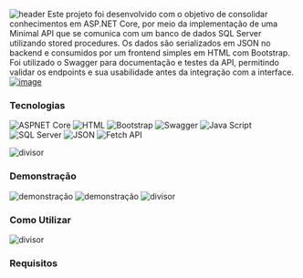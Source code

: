 ![header](https://github.com/user-attachments/assets/1d9e9cdc-edaa-47fe-9611-db3cc7b273c3)
Este projeto foi desenvolvido com o objetivo de consolidar conhecimentos em ASP.NET Core, por meio da implementação de uma Minimal API que se comunica com um banco de dados SQL Server utilizando stored procedures. Os dados são serializados em JSON no backend e consumidos por um frontend simples em HTML com Bootstrap. Foi utilizado o Swagger para documentação e testes da API, permitindo validar os endpoints e sua usabilidade antes da integração com a interface.
[![image](https://github.com/user-attachments/assets/ce7bd518-a437-4856-a8b1-98a669947b34)](https://miro.com/app/board/uXjVIQ2T6-Y=/?share_link_id=806732967544)

### Tecnologias

![ASPNET Core](https://img.shields.io/badge/ASPNET%20Core-4200d1?style=flat-square&logo=C&logoColor=ffffff)
![HTML](https://img.shields.io/badge/HTML-de003f?style=flat-square&logo=HTML5&logoColor=ffffff)
![Bootstrap](https://img.shields.io/badge/Bootstrap-4200d1?style=flat-square&logo=Bootstrap&logoColor=ffffff)
![Swagger](https://img.shields.io/badge/Swagger-2cde00?style=flat-square&logo=Swagger&logoColor=ffffff)
![Java Script](https://img.shields.io/badge/Java%20Script-fff821?style=flat-square&logo=JavaScript&logoColor=000000)
![SQL Server](https://img.shields.io/badge/SQL%20Server-387eff?style=flat-square&logoColor=ffffff)
![JSON](https://img.shields.io/badge/JSON-ff8138?style=flat-square&logo=JSON&logoColor=ffffff)
![Fetch API](https://img.shields.io/badge/Fetch%20API-ff8138?style=flat-square&logo=Fetch&logoColor=ffffff)

![divisor](https://github.com/user-attachments/assets/03e39a0e-778a-4851-83dc-92493ad452be)
### Demonstração
![demonstração](https://github.com/user-attachments/assets/0ea66af2-7fa6-4952-a18a-9a629b5cd7c6)
![demonstração](https://github.com/user-attachments/assets/f3a21886-24d2-498e-b565-14b713b66963)
![divisor](https://github.com/user-attachments/assets/03e39a0e-778a-4851-83dc-92493ad452be)

### Como Utilizar
![divisor](https://github.com/user-attachments/assets/03e39a0e-778a-4851-83dc-92493ad452be)

### Requisitos



